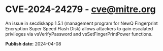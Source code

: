 # CVE-2024-24279 - cve@mitre.org

An issue in secdiskapp 1.5.1 (management program for NewQ Fingerprint Encryption Super Speed Flash Disk) allows attackers to gain escalated privileges via vsVerifyPassword and vsSetFingerPrintPower functions.

**Publish date:** 2024-04-08
